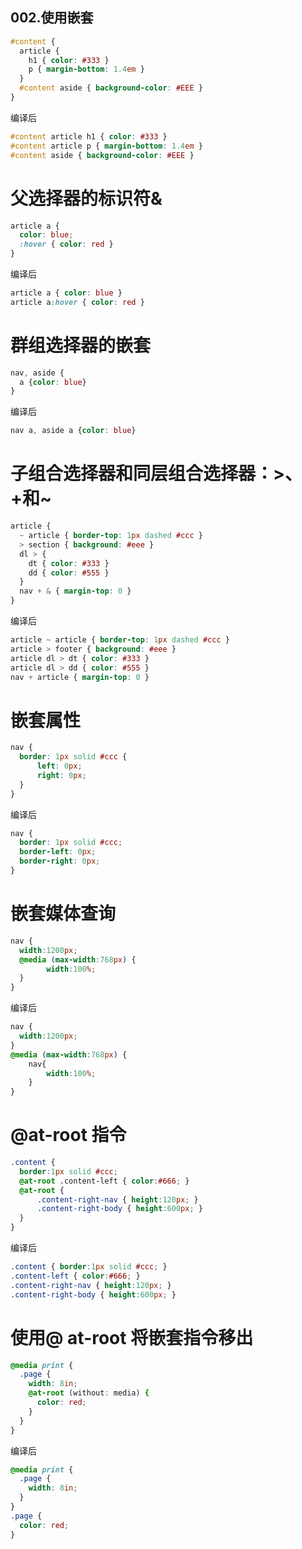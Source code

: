 002.使用嵌套
---

```scss
#content {
  article {
    h1 { color: #333 }
    p { margin-bottom: 1.4em }
  }
  #content aside { background-color: #EEE }
}
```

编译后

```css
#content article h1 { color: #333 }
#content article p { margin-bottom: 1.4em }
#content aside { background-color: #EEE }
```

# 父选择器的标识符&
```scss
article a {
  color: blue;
  :hover { color: red }
}
```
编译后
```css
article a { color: blue }
article a:hover { color: red }
```

# 群组选择器的嵌套
```scss
nav, aside {
  a {color: blue}
}
```
编译后
```css
nav a, aside a {color: blue}
```

# 子组合选择器和同层组合选择器：>、+和~
```scss
article {
  ~ article { border-top: 1px dashed #ccc }
  > section { background: #eee }
  dl > {
    dt { color: #333 }
    dd { color: #555 }
  }
  nav + & { margin-top: 0 }
}
```
编译后
```css
article ~ article { border-top: 1px dashed #ccc }
article > footer { background: #eee }
article dl > dt { color: #333 }
article dl > dd { color: #555 }
nav + article { margin-top: 0 }
```

# 嵌套属性

```scss
nav {
  border: 1px solid #ccc {
      left: 0px;
      right: 0px;
  }
}
```
编译后
```css
nav {
  border: 1px solid #ccc;
  border-left: 0px;
  border-right: 0px;
}
```

# 嵌套媒体查询
```scss
nav {
  width:1200px;
  @media (max-width:768px) {
        width:100%;
  }
}
```
编译后
```css
nav {
  width:1200px;
}
@media (max-width:768px) {
    nav{
        width:100%;
    }
}
```
# @at-root 指令
```scss
.content {
  border:1px solid #ccc;
  @at-root .content-left { color:#666; }
  @at-root {
      .content-right-nav { height:120px; }
      .content-right-body { height:600px; }
  }
}
```
编译后
```css
.content { border:1px solid #ccc; }
.content-left { color:#666; }
.content-right-nav { height:120px; }
.content-right-body { height:600px; }
```
# 使用@ at-root 将嵌套指令移出
```scss
@media print {
  .page {
    width: 8in;
    @at-root (without: media) {
      color: red;
    }
  }
}
```
编译后
```css
@media print {
  .page {
    width: 8in;
  }
}
.page {
  color: red;
}
```










